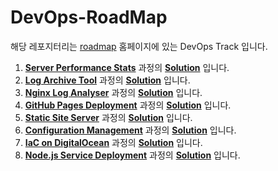 # DevOps-RoadMap
 
해당 레포지터리는 [roadmap](https://roadmap.sh) 홈페이지에 있는 DevOps Track 입니다.

1. [**Server Performance Stats**](https://roadmap.sh/projects/server-stats) 과정의 [**Solution**](server-performance-stats) 입니다.
2. [**Log Archive Tool**](https://roadmap.sh/projects/log-archive-tool) 과정의 [**Solution**](log-archive-tool) 입니다.
3. [**Nginx Log Analyser**](https://roadmap.sh/projects/nginx-log-analyser) 과정의 [**Solution**](nginx-log-analyser) 입니다.
4. [**GitHub Pages Deployment**](https://roadmap.sh/projects/github-actions-deployment-workflow) 과정의 [**Solution**](github-pages-deployment) 입니다.
5. [**Static Site Server**](https://roadmap.sh/projects/static-site-server) 과정의 [**Solution**](static-site-server) 입니다.
6. [**Configuration Management**](https://roadmap.sh/projects/configuration-management) 과정의 [**Solution**](configuration-management) 입니다.
7. [**IaC on DigitalOcean**](https://roadmap.sh/projects/iac-digitalocean) 과정의 [**Solution**](iac-on-vmware) 입니다.
8. [**Node.js Service Deployment**](https://roadmap.sh/projects/nodejs-service-deployment) 과정의 [**Solution**](node.js-service-deployment) 입니다.